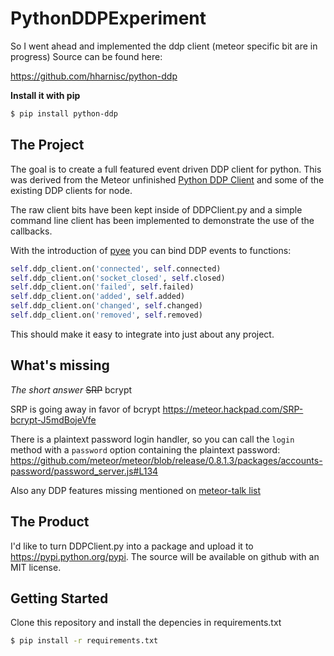 PythonDDPExperiment
===================

So I went ahead and implemented the ddp client (meteor specific bit are in progress) Source can be found here:

<https://github.com/hharnisc/python-ddp>

**Install it with pip**

```bash
$ pip install python-ddp
```

## The Project
The goal is to create a full featured event driven DDP client for python. This was derived from the Meteor unfinished [Python DDP Client](https://github.com/meteor/meteor/tree/devel/examples/unfinished/python-ddp-client) and some of the existing DDP clients for node.

The raw client bits have been kept inside of DDPClient.py and a simple command line client has been implemented to demonstrate the use of the callbacks.

With the introduction of [pyee](https://github.com/jesusabdullah/pyee) you can bind DDP events to functions:

```python
self.ddp_client.on('connected', self.connected)
self.ddp_client.on('socket_closed', self.closed)
self.ddp_client.on('failed', self.failed)
self.ddp_client.on('added', self.added)
self.ddp_client.on('changed', self.changed)
self.ddp_client.on('removed', self.removed)
```

This should make it easy to integrate into just about any project.

## What's missing
_The short answer_ ~~SRP~~ bcrypt

SRP is going away in favor of bcrypt <https://meteor.hackpad.com/SRP-bcrypt-J5mdBojeVfe>

There is a plaintext password login handler, so you can call the `login` method with a `password` option containing the plaintext password: <https://github.com/meteor/meteor/blob/release/0.8.1.3/packages/accounts-password/password_server.js#L134>

Also any DDP features missing mentioned on [meteor-talk list](https://groups.google.com/forum/#!forum/meteor-talk)

## The Product

I'd like to turn DDPClient.py into a package and upload it to <https://pypi.python.org/pypi>. The source will be available on github with an MIT license.

## Getting Started
Clone this repository and install the depencies in requirements.txt

```bash
$ pip install -r requirements.txt
```
